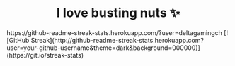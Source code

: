 <h1 id="header" align="center">I love busting nuts ✨</h1>
https://github-readme-streak-stats.herokuapp.com/?user=deltagamingch
[![GitHub Streak](http://github-readme-streak-stats.herokuapp.com?user=your-github-username&theme=dark&background=000000)](https://git.io/streak-stats)
